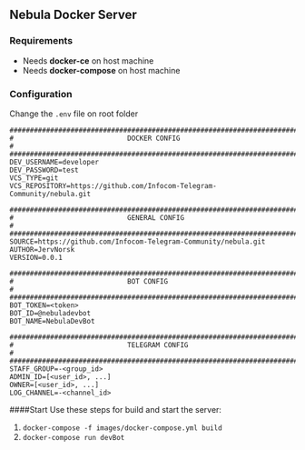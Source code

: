 Nebula Docker Server
---

### Requirements
* Needs __docker-ce__ on host machine
* Needs __docker-compose__ on host machine

### Configuration
Change the `.env` file on root folder

```properties
#########################################################################
#                            DOCKER CONFIG                              #
#########################################################################
DEV_USERNAME=developer
DEV_PASSWORD=test
VCS_TYPE=git
VCS_REPOSITORY=https://github.com/Infocom-Telegram-Community/nebula.git

#########################################################################
#                            GENERAL CONFIG                             #
#########################################################################
SOURCE=https://github.com/Infocom-Telegram-Community/nebula.git
AUTHOR=JervNorsk
VERSION=0.0.1

#########################################################################
#                            BOT CONFIG                                 #
#########################################################################
BOT_TOKEN=<token>
BOT_ID=@nebuladevbot
BOT_NAME=NebulaDevBot

#########################################################################
#                            TELEGRAM CONFIG                            #
#########################################################################
STAFF_GROUP=-<group_id>
ADMIN_ID=[<user_id>, ...]
OWNER=[<user_id>, ...]
LOG_CHANNEL=-<channel_id>
```

####Start
Use these steps for build and start the server:
1. `docker-compose -f images/docker-compose.yml build`
1. `docker-compose run devBot`